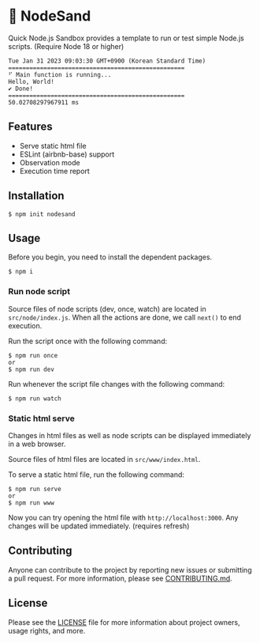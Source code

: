 # 🔭 NodeSand

Quick Node.js Sandbox provides a template to run or test simple Node.js scripts. (Require Node 18 or higher)

```shell
Tue Jan 31 2023 09:03:30 GMT+0900 (Korean Standard Time)
==================================================
⠋ Main function is running...
Hello, World!
✔ Done!
==================================================
50.02708297967911 ms
```

## Features

- Serve static html file
- ESLint (airbnb-base) support
- Observation mode
- Execution time report

## Installation

```shell
$ npm init nodesand
```

## Usage

Before you begin, you need to install the dependent packages.

```shell
$ npm i
```

### Run node script

Source files of node scripts (dev, once, watch) are located in `src/node/index.js`. When all the actions are done, we call `next()` to end execution.

Run the script once with the following command:

```shell
$ npm run once
or
$ npm run dev
```

Run whenever the script file changes with the following command:

```shell
$ npm run watch
```

### Static html serve

Changes in html files as well as node scripts can be displayed immediately in a web browser.

Source files of html files are located in `src/www/index.html`.

To serve a static html file, run the following command:

```shell
$ npm run serve
or
$ npm run www
```

Now you can try opening the html file with `http://localhost:3000`. Any changes will be updated immediately. (requires refresh)

## Contributing

Anyone can contribute to the project by reporting new issues or submitting a pull request. For more information, please see [CONTRIBUTING.md](CONTRIBUTING.md).

## License

Please see the [LICENSE](LICENSE) file for more information about project owners, usage rights, and more.

